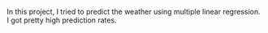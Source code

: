 In this project, I tried to predict the weather using multiple linear regression. I got pretty high prediction rates.

